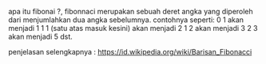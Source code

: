 apa itu fibonai ?, 
fibonnaci merupakan sebuah deret angka yang diperoleh dari menjumlahkan dua angka sebelumnya.
contohnya seperti: 
0 1 akan menjadi 1
1 1 (satu atas masuk kesini) akan menjadi 2
1 2 akan menjadi 3
2 3 akan menjadi 5
dst. 

penjelasan selengkapnya : 
https://id.wikipedia.org/wiki/Barisan_Fibonacci
